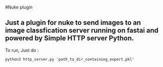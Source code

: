 #Nuke plugin

## Just a plugin for nuke to send images to an image classfication server running on fastai and powered by Simple HTTP server Python.

To run,  Just do :

```shell
python3 http_server.py 'path_to_dir_containing_export.pkl'
```